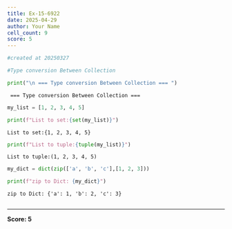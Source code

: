 ```yaml
---
title: Ex-15-6922
date: 2025-04-29
author: Your Name
cell_count: 9
score: 5
---
```


```python
#created at 20250327
```


```python
#Type conversion Between Collection
```


```python
print("\n === Type conversion Between Collection === ")
```

    
     === Type conversion Between Collection === 



```python
my_list = [1, 2, 3, 4, 5]
```


```python
print(f"List to set:{set(my_list)}")
```

    List to set:{1, 2, 3, 4, 5}



```python
print(f"List to tuple:{tuple(my_list)}")
```

    List to tuple:(1, 2, 3, 4, 5)



```python
my_dict = dict(zip(['a', 'b', 'c'],[1, 2, 3]))
```


```python
print(f"zip to Dict: {my_dict}")
```

    zip to Dict: {'a': 1, 'b': 2, 'c': 3}



```python

```


---
**Score: 5**